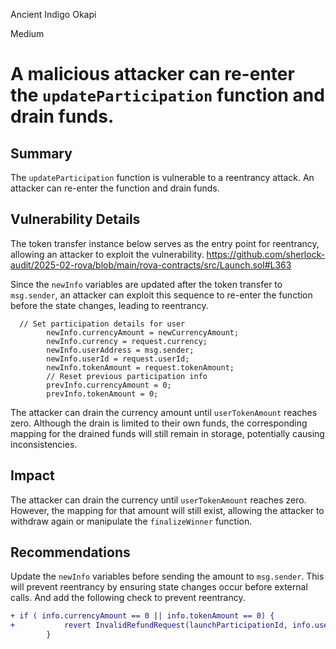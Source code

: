 Ancient Indigo Okapi

Medium

# A malicious attacker can re-enter the `updateParticipation` function and drain funds.

## Summary
The `updateParticipation` function is vulnerable to a reentrancy attack. An attacker can re-enter the function and drain funds.

## Vulnerability Details
The token transfer instance below serves as the entry point for reentrancy, allowing an attacker to exploit the vulnerability.
https://github.com/sherlock-audit/2025-02-rova/blob/main/rova-contracts/src/Launch.sol#L363

Since the `newInfo` variables are updated after the token transfer to `msg.sender`, an attacker can exploit this sequence to re-enter the function before the state changes, leading to reentrancy.

```solidity
  // Set participation details for user
        newInfo.currencyAmount = newCurrencyAmount;
        newInfo.currency = request.currency;
        newInfo.userAddress = msg.sender;
        newInfo.userId = request.userId;
        newInfo.tokenAmount = request.tokenAmount;
        // Reset previous participation info
        prevInfo.currencyAmount = 0;
        prevInfo.tokenAmount = 0;

```

The attacker can drain the currency amount until `userTokenAmount` reaches zero. Although the drain is limited to their own funds, the corresponding mapping for the drained funds will still remain in storage, potentially causing inconsistencies.

## Impact
The attacker can drain the currency until `userTokenAmount` reaches zero. However, the mapping for that amount will still exist, allowing the attacker to withdraw again or manipulate the `finalizeWinner` function.


## Recommendations

Update the `newInfo` variables before sending the amount to `msg.sender`. This will prevent reentrancy by ensuring state changes occur before external calls.
And add the following check to prevent reentrancy.

```diff
+ if ( info.currencyAmount == 0 || info.tokenAmount == 0) {
+           revert InvalidRefundRequest(launchParticipationId, info.userId);
        }
```